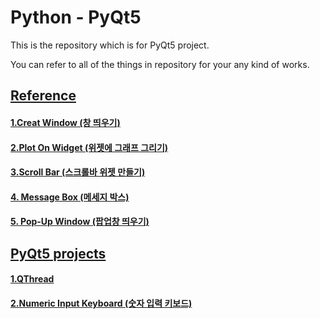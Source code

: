 # Python - PyQt5

This is the repository which is for PyQt5 project.

You can refer to all of the things in repository for your any kind of works.

## [Reference](https://github.com/naddongddong/Python-PyQt5/tree/main/Reference)

#### [1.Creat Window (창 띄우기)](https://github.com/naddongddong/Python-PyQt5/tree/main/Reference/01.Create%20Window)
#### [2.Plot On Widget (위젯에 그래프 그리기)](https://github.com/naddongddong/Python-PyQt5/tree/main/Reference/02.Plot%20On%20Widget)
#### [3.Scroll Bar (스크롤바 위젯 만들기)](https://github.com/naddongddong/Python-PyQt5/tree/main/Reference/03.Scroll%20Bar)
#### [4. Message Box (메세지 박스)](https://github.com/naddongddong/Python-PyQt5/tree/main/Reference/04.Message%20Box)
#### [5. Pop-Up Window (팝업창 띄우기)](https://github.com/naddongddong/Python-PyQt5/)


## [PyQt5 projects](https://github.com/naddongddong/Python-PyQt5/tree/main/project)

#### [1.QThread](https://github.com/naddongddong/Python-PyQt5/tree/main/project/01.QThread)
#### [2.Numeric Input Keyboard (숫자 입력 키보드)](https://github.com/naddongddong/Python-PyQt5/tree/main/project/02.Number%20Input%20GUI)
